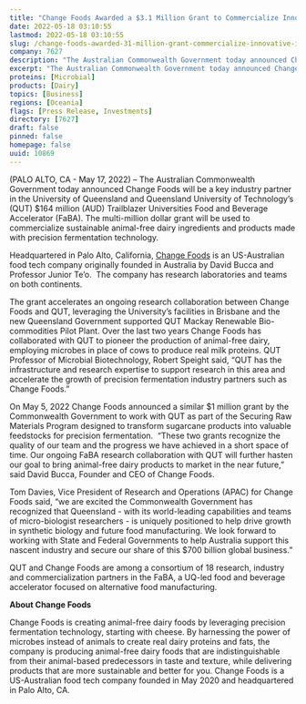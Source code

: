 ```yaml
---
title: "Change Foods Awarded a $3.1 Million Grant to Commercialize Innovative Ingredients with Queensland University of Technology"
date: 2022-05-18 03:10:55
lastmod: 2022-05-18 03:10:55
slug: /change-foods-awarded-31-million-grant-commercialize-innovative-ingredients-queensland
company: 7627
description: "The Australian Commonwealth Government today announced Change Foods will be a key industry partner in the University of Queensland and Queensland University of Technology’s (QUT) $164 million (AUD) Trailblazer Universities Food and Beverage Accelerator (FaBA). The multi-million dollar grant will be used to commercialize sustainable animal-free dairy ingredients and products made with precision fermentation technology."
excerpt: "The Australian Commonwealth Government today announced Change Foods will be a key industry partner in the University of Queensland and Queensland University of Technology’s (QUT) $164 million (AUD) Trailblazer Universities Food and Beverage Accelerator (FaBA). The multi-million dollar grant will be used to commercialize sustainable animal-free dairy ingredients and products made with precision fermentation technology."
proteins: [Microbial]
products: [Dairy]
topics: [Business]
regions: [Oceania]
flags: [Press Release, Investments]
directory: [7627]
draft: false
pinned: false
homepage: false
uuid: 10869
---
```

<p>(PALO ALTO, CA - May 17, 2022) – The Australian Commonwealth Government today announced Change Foods will be a key industry partner in the University of Queensland and Queensland University of Technology’s (QUT) $164 million (AUD) Trailblazer Universities Food and Beverage Accelerator (FaBA). The multi-million dollar grant will be used to commercialize sustainable animal-free dairy ingredients and products made with precision fermentation technology.</p>
<p>Headquartered in Palo Alto, California, <a href="http://changefoods.com/">Change Foods</a> is an US-Australian food tech company originally founded in Australia by David Bucca and Professor Junior Te’o.  The company has research laboratories and teams on both continents.</p>
<p>The grant accelerates an ongoing research collaboration between Change Foods and QUT, leveraging the University’s facilities in Brisbane and the new Queensland Government supported QUT Mackay Renewable Bio-commodities Pilot Plant. Over the last two years Change Foods has collaborated with QUT to pioneer the production of animal-free dairy, employing microbes in place of cows to produce real milk proteins. QUT Professor of Microbial Biotechnology, Robert Speight said, “QUT has the infrastructure and research expertise to support research in this area and accelerate the growth of precision fermentation industry partners such as Change Foods.”</p>
<p>On May 5, 2022 Change Foods announced a similar $1 million grant by the Commonwealth Government to work with QUT as part of the Securing Raw Materials Program designed to transform sugarcane products into valuable feedstocks for precision fermentation.  “These two grants recognize the quality of our team and the progress we have achieved in a short space of time. Our ongoing FaBA research collaboration with QUT will further hasten our goal to bring animal-free dairy products to market in the near future,” said David Bucca, Founder and CEO of Change Foods.</p>
<p>Tom Davies, Vice President of Research and Operations (APAC) for Change Foods said, “we are excited the Commonwealth Government has recognized that Queensland - with its world-leading capabilities and teams of micro-biologist researchers - is uniquely positioned to help drive growth in synthetic biology and future food manufacturing. We look forward to working with State and Federal Governments to help Australia support this nascent industry and secure our share of this $700 billion global business.”</p>
<p>QUT and Change Foods are among a consortium of 18 research, industry and commercialization partners in the FaBA, a UQ-led food and beverage accelerator focused on alternative food manufacturing.</p>
<p><strong>About Change Foods</strong></p>
<p>Change Foods is creating animal-free dairy foods by leveraging precision fermentation technology, starting with cheese. By harnessing the power of microbes instead of animals to create real dairy proteins and fats, the company is producing animal-free dairy foods that are indistinguishable from their animal-based predecessors in taste and texture, while delivering products that are more sustainable and better for you. Change Foods is a US-Australian food tech company founded in May 2020 and headquartered in Palo Alto, CA.</p>
